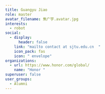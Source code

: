 ```yaml
---
title: Guangyu Jiao
role: master
avatar_filename: 焦广宇.avatar.jpg
interests:
  - robot
social:
  - display:
      header: false
    link: "mailto contact at sjtu.edu.cn  "
    icon_pack: fas
    icon: " envelope"
organizations:
  - url: https://www.honor.com/global/
    name: "Honor "
superuser: false
user_groups:
  - Alumni
---
```

